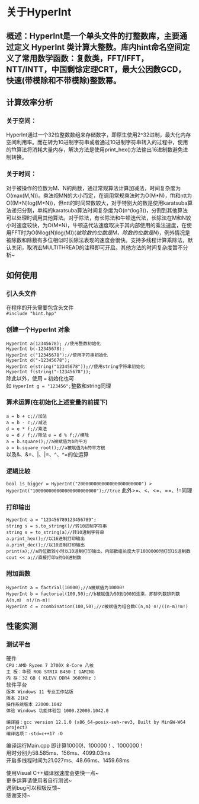 # 关于HyperInt

## 概述：HyperInt是一个单头文件的打整数库，主要通过定义 HyperInt 类计算大整数。库内hint命名空间定义了常用数学函数：复数类，FFT/IFFT，NTT/INTT，中国剩馀定理CRT，最大公因数GCD，快速(带模除和不带模除)整数幂。

## 计算效率分析  
### 关于空间：  
HyperInt通过一个32位整数数组来存储数字，即原生使用2^32进制，最大化内存空间利用率。而在转为10进制字符串或者通过10进制字符串转入的过程中，使用的fft算法将消耗大量内存，解决方法是使用print_hex()方法输出16进制数避免进制转换。

### 关于时间：
对于被操作的位数为M、N的两数，通过常规算法计算加减法，时间复杂度为O(max(M,N))。乘法视MN的大小而定，在调用常规乘法时为O(M\*N)，fft和ntt为O((M+N)log(M+N))，但ntt的时间常数较大，对于特别大的数是使用karatsuba算法递归分割，单纯的karatsuba算法时间复杂度为O(n^(log3))，分割到其他算法可以处理时调用其他算法。对于除法，有长除法和牛顿迭代法，长除法在M和N较小时速度较快，为O(M\*N)，牛顿迭代法速度取决于其内部使用的乘法速度，在使用FFT时为O(Nlog(N)log(M))(*被除数的位数是M，除数的位数是N*)，例外情况是被除数和除数有多位相似时长除法表现的速度会很快。支持多线程计算乘除法，默认关闭，取消宏MULTITHREAD的注释即可开启。其他方法的时间复杂度暂不分析~

## 如何使用
### 引入头文件  
在程序的开头需要包含头文件  
`#include "hint.hpp"`

### 创建一个HyperInt 对象
`HyperInt a(12345678); //使用整数初始化`  
`HyperInt b(-12345678);`  
`HyperInt c("12345678");//使用字符串初始化`  
`HyperInt d("-12345678");`  
`HyperInt e(string("12345678"));//使用string字符串初始化`  
`HyperInt f(string("-12345678"));`  
除此以外，使用 `=` 初始化也可  
如 `HyperInt g = "123456";`整数和string同理  

### 算术运算(在初始化上述变量的前提下)  
`a = b + c;//加法`  
`a = b - c;//减法`  
`d = e * f;//乘法`  
`e = d / f;//除法`
`e = d % f;//模除`  
`a = b.square();//a被赋值为b的平方`  
`a = b.square_root();//a被赋值为b的平方根`  
以及&、&=、|、|=、^、^=的位运算  

### 逻辑比较  
`bool is_bigger = HyperInt("200000000000000000000000") > HyperInt("100000000000000000000000");//true`
此外>=、<、<=、==、!=同理

### 打印输出  
`HyperInt a = "123456789123456789";`    
`string s = s.to_string()//转10进制字符串`   
`string s = to_string(a)//转10进制字符串`  
`a.print_hex();//以16进制打印输出`  
`a.print_dec();//以10进制打印输出`   
`print(a);//a的位数较小时以10进制打印输出，内部数组长度大于1000000时打印16进制数`   
`cout << a;//直接打印a的10进制数`  

### 附加函数
`HyperInt a = factrial(10000);//a被赋值为10000!`  
`HyperInt b = factorial(100,50);//b被赋值为50到100的连乘，即排列数排列数A(n,m） n!/(n-m)!`  
`HyperInt c = ccombination(100,50);//c被赋值为组合数C(n,m) n!/((n-m)!m!)`  

## 性能实测
### 测试平台  
硬件  
`CPU：AMD Ryzen 7 3700X 8-Core 八核`  
`主 板：华硕 ROG STRIX B450-I GAMING`  
`内 存：32 GB ( KLEVV DDR4 3600MHz )`  
软件平台  
`版本	Windows 11 专业工作站版`  
`版本	21H2`  
`操作系统版本	22000.1042`  
`体验	Windows 功能体验包 1000.22000.1042.0`  

`编译器：gcc version 12.1.0 (x86_64-posix-seh-rev3, Built by MinGW-W64 project)`  
`编译选项：-std=c++17 -O`

编译运行Main.cpp 即计算10000!、100000！、1000000！  
用时分别为58.585ms、156ms、4099.03ms  
开启多线程时间为21.027ms、48.66ms、1459.68ms  

使用Visual C++编译器速度会更快一点~  
更多运算请使用者自行测试~  
遇到bug可以积极反馈~  
感谢支持~